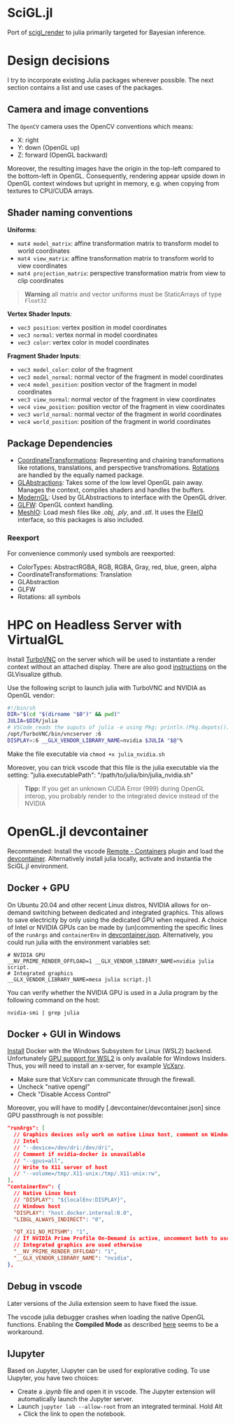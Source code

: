 # SciGL.jl
Port of [scigl_render](https://gitlab.com/rwth-irt-public/flirt/scigl_render) to julia primarily targeted for Bayesian inference.

# Design decisions
I try to incorporate existing Julia packages wherever possible.
The next section contains a list and use cases of the packages.

## Camera and image conventions
The `OpenCV` camera uses the OpenCV conventions which means:
* X: right
* Y: down (OpenGL up)
* Z: forward (OpenGL backward)

Moreover, the resulting images have the origin in the top-left compared to the bottom-left in OpenGL.
Consequently, rendering appear upside down in OpenGL context windows but upright in memory, e.g. when copying from textures to CPU/CUDA arrays.


## Shader naming conventions
**Uniforms**:
- `mat4 model_matrix`: affine transformation matrix to transform model to world coordinates
- `mat4 view_matrix`: affine transformation matrix to transform world to view coordinates
- `mat4 projection_matrix`: perspective transformation matrix from view to clip coordinates
> **Warning** all matrix and vector uniforms must be StaticArrays of type `Float32`

**Vertex Shader Inputs**:
- `vec3 position`: vertex position in model coordinates
- `vec3 normal`: vertex normal in model coordinates
- `vec3 color`: vertex color in model coordinates

**Fragment Shader Inputs**:
- `vec3 model_color`: color of the fragment
- `vec3 model_normal`:  normal vector of the fragment in model coordinates
- `vec4 model_position`: position vector of the fragment in model coordinates
- `vec3 view_normal`: normal vector of the fragment in view coordinates
- `vec4 view_position`: position vector of the fragment in view coordinates
- `vec3 world_normal`: normal vector of the fragment in world coordinates
- `vec4 world_position`: position of the fragment in world coordinates

## Package Dependencies
- [CoordinateTransformations](https://github.com/JuliaGeometry/CoordinateTransformations.jl): Representing and chaining transformations like rotations, translations, and perspective transfromations.
  [Rotations](https://github.com/JuliaGeometry/Rotations.jl) are handled by the equally named package.
- [GLAbstractions](https://github.com/Tuebel/GLAbstraction.jl): Takes some of the low level OpenGL pain away.
  Manages the context, compiles shaders and handles the buffers.
- [ModernGL](https://github.com/JuliaGL/ModernGL.jl): Used by GLAbstractions to interface with the OpenGL driver.
- [GLFW](https://github.com/JuliaGL/GLFW.jl): OpenGL context handling.
- [MeshIO](https://github.com/JuliaIO/MeshIO.jl): Load mesh files like *.obj*, *.ply*, and *.stl*.
  It uses the [FileIO](https://github.com/JuliaIO/FileIO.jl) interface, so this packages is also included.

### Reexport
For convenience commonly used symbols are reexported:
- ColorTypes: AbstractRGBA, RGB, RGBA, Gray, red, blue, green, alpha
- CoordinateTransformations: Translation
- GLAbstraction
- GLFW
- Rotations: all symbols


# HPC on Headless Server with VirtualGL
Install [TurboVNC](https://turbovnc.org/Documentation/Documentation) on the server which will be used to instantiate a render context without an attached display.
There are also good [instructions](https://github.com/JuliaGL/GLVisualize.jl/issues/146#issuecomment-289242168) on the GLVisualize github.

Use the following script to launch julia with TurboVNC and NVIDIA as OpenGL vendor:
```bash
#!/bin/sh
DIR="$(cd "$(dirname "$0")" && pwd)"
JULIA=$DIR/julia
# VSCode reads the ouputs of julia -e using Pkg; println.(Pkg.depots())
/opt/TurboVNC/bin/vncserver :6
DISPLAY=:6 __GLX_VENDOR_LIBRARY_NAME=nvidia $JULIA "$@"%
```

Make the file executable via `chmod +x julia_nvidia.sh`

Moreover, you can trick vscode that this file is the julia executable via the setting: "julia.executablePath": "/path/to/julia/bin/julia_nvidia.sh"

> **Tipp:** If you get an unknown CUDA Error (999) during OpenGL interop, you probably render to the integrated device instead of the NVIDIA

# OpenGL.jl devcontainer
Recommended: Install the vscode [Remote - Containers](https://marketplace.visualstudio.com/items?itemName=ms-vscode-remote.remote-containers) plugin and load the [devcontainer](https://code.visualstudio.com/docs/remote/containers).
Alternatively install julia locally, activate and instantia the SciGL.jl environment.

## Docker + GPU
On Ubuntu 20.04 and other recent Linux distros, NVIDIA allows for on-demand switching between dedicated and integrated graphics.
This allows to save electricity by only using the dedicated GPU when required.
A choice of Intel or NVIDIA GPUs can be made by (un)commenting the specific lines of the `runArgs` and `containerEnv` in [devcontainer.json](.devcontainer/devcontainer.json).
Alternatively, you could run julia with the environment variables set:
```shell
# NVIDIA GPU
__NV_PRIME_RENDER_OFFLOAD=1 __GLX_VENDOR_LIBRARY_NAME=nvidia julia script.
# Integrated graphics
__GLX_VENDOR_LIBRARY_NAME=mesa julia script.jl
```
You can verify whether the NVIDIA GPU is used in a Julia program by the following command on the host:
```shell
nvidia-smi | grep julia
```

## Docker + GUI in Windows
[Install](https://docs.docker.com/docker-for-windows/wsl/) Docker with the Windows Subsystem for Linux (WSL2) backend.
Unfortunately [GPU support for WSL2](https://www.docker.com/blog/wsl-2-gpu-support-is-here/) is only available for Windows Insiders.
Thus, you will need to install an x-server, for example [VcXsrv](https://sourceforge.net/projects/vcxsrv/).

- Make sure that VcXsrv can communicate through the firewall.
- Uncheck "native opengl"
- Check "Disable Access Control"

Moreover, you will have to modify [.devcontainer/devcontainer.json] since GPU passthrough is not possible:
```json
"runArgs": [
  // Graphics devices only work on native Linux host, comment on Windows
  // Intel
  // "--device=/dev/dri:/dev/dri",
  // Comment if nvidia-docker is unavailable
  // "--gpus=all",
  // Write to X11 server of host
  // "--volume=/tmp/.X11-unix:/tmp/.X11-unix:rw",
],
"containerEnv": {
  // Native Linux host
  // "DISPLAY": "${localEnv:DISPLAY}",
  // Windows host
  "DISPLAY": "host.docker.internal:0.0",
  "LIBGL_ALWAYS_INDIRECT": "0",

  "QT_X11_NO_MITSHM": "1",
  // If NVIDIA Prime Profile On-Demand is active, uncomment both to use NVIDIA GPU
  // Integrated graphics are used otherwise
  "__NV_PRIME_RENDER_OFFLOAD": "1",
  "__GLX_VENDOR_LIBRARY_NAME": "nvidia",
},
```

## Debug in vscode
Later versions of the Julia extension seem to have fixed the issue.

The vscode julia debugger crashes when loading the native OpenGL functions.
Enabling the **Compiled Mode** as described [here](https://www.julia-vscode.org/docs/stable/userguide/debugging/) seems to be a workaround.

## IJupyter
Based on Jupyter, IJupyter can be used for explorative coding.
To use IJupyter, you have two choices:
- Create a *.ipynb* file and open it in vscode.
  The Jupyter extension will automatically launch the Jupyter server.
- Launch `jupyter lab --allow-root` from an integrated terminal.
  Hold Alt + Click the link to open the notebook.
